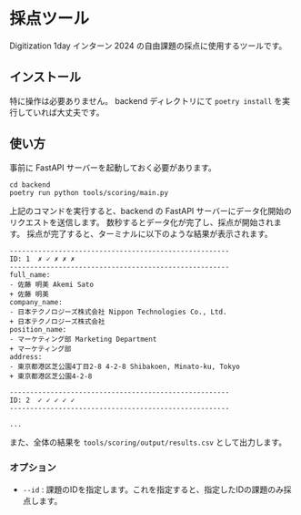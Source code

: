# 採点ツール

Digitization 1day インターン 2024 の自由課題の採点に使用するツールです。

## インストール

特に操作は必要ありません。
backend ディレクトリにて `poetry install` を実行していれば大丈夫です。

## 使い方

事前に FastAPI サーバーを起動しておく必要があります。

```
cd backend
poetry run python tools/scoring/main.py
```

上記のコマンドを実行すると、backend の FastAPI サーバーにデータ化開始のリクエストを送信します。
数秒するとデータ化が完了し、採点が開始されます。
採点が完了すると、ターミナルに以下のような結果が表示されます。

```
------------------------------------------------------
ID: 1  ✗ ✓ ✗ ✗ ✗
------------------------------------------------------
full_name:
- 佐藤 明美 Akemi Sato
+ 佐藤 明美
company_name:
- 日本テクノロジーズ株式会社 Nippon Technologies Co., Ltd.
+ 日本テクノロジーズ株式会社
position_name:
- マーケティング部 Marketing Department
+ マーケティング部
address:
- 東京都港区芝公園4丁目2-8 4-2-8 Shibakoen, Minato-ku, Tokyo
+ 東京都港区芝公園4-2-8

------------------------------------------------------
ID: 2  ✓ ✓ ✓ ✓ ✓
------------------------------------------------------

...
```

また、全体の結果を `tools/scoring/output/results.csv` として出力します。

### オプション

- `--id` : 課題のIDを指定します。これを指定すると、指定したIDの課題のみ採点します。
